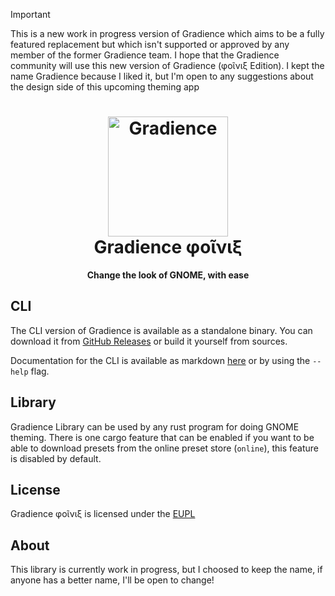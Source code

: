 > [!IMPORTANT]
> This is a new work in progress version of Gradience which aims to be a fully featured replacement but which isn't supported or approved by any member of the former Gradience team. I hope that the Gradience community will use this new version of Gradience (φοῖνιξ Edition). I kept the name Gradience because I liked it, but I'm open to any suggestions about the design side of this upcoming theming app
>
>
<h1 align="center">
  <img src="https://github.com/GradienceTeam/Gradience/raw/main/data/icons/hicolor/scalable/apps/com.github.GradienceTeam.Gradience.svg" alt="Gradience" width="192" height="192"/>
  <br>
  Gradience φοῖνιξ
</h1>

<p align="center">
  <strong>Change the look of GNOME, with ease</strong>
</p>

## CLI

The CLI version of Gradience is available as a standalone binary. You can download it from [GitHub Releases](https://github.com/t-dantiau/Gradience/releases) or build it yourself from sources.

Documentation for the CLI is available as markdown [here](./CommandLineHelp.md) or by using the `--help` flag.

## Library

Gradience Library can be used by any rust program for doing GNOME theming. There is one cargo feature that can be enabled if you want to be able to download presets from the online preset store (`online`), this feature is disabled by default.

## License

Gradience φοῖνιξ is licensed under the [EUPL](./LICENSE)

## About

This library is currently work in progress, but I choosed to keep the name, if anyone has a better name, I'll be open to change!